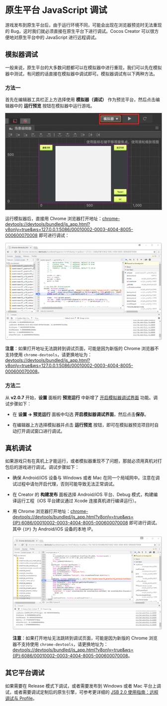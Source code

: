 # 原生平台 JavaScript 调试

游戏发布到原生平台后，由于运行环境不同，可能会出现在浏览器预览时无法重现的 Bug，这时我们就必须直接在原生平台下进行调试。Cocos Creator 可以很方便地对原生平台中的 JavaScript 进行远程调试。

## 模拟器调试

一般来说，原生平台的大多数问题都可以在模拟器中进行重现，我们可以先在模拟器中测试，有问题的话直接在模拟器中调试即可。模拟器调试有以下两种方法。

### 方法一

首先在编辑器工具栏正上方选择使用 **模拟器（调试）** 作为预览平台，然后点击编辑器中的 **运行预览** 按钮在模拟器中运行游戏。

![](debug-jsb/simulator-run.png)

运行模拟器后，直接用 Chrome 浏览器打开地址：[chrome-devtools://devtools/bundled/js_app.html?v8only=true&ws=127.0.0.1:5086/00010002-0003-4004-8005-000600070008](chrome-devtools://devtools/bundled/js_app.html?v8only=true&ws=127.0.0.1:5086/00010002-0003-4004-8005-000600070008) 即可进行调试：

![](debug-jsb/v8-win32-debug.png)

**注意**：如果打开地址无法跳转到调试页面，可能是因为新版的 Chrome 浏览器不支持使用 `chrome-devtools`，请更换地址为：[devtools://devtools/bundled/js_app.html?v8only=true&ws=127.0.0.1:5086/00010002-0003-4004-8005-000600070008](devtools://devtools/bundled/js_app.html?v8only=true&ws=127.0.0.1:5086/00010002-0003-4004-8005-000600070008)。

### 方法二

从 **v2.0.7** 开始，**设置** 面板的 **预览运行** 中新增了 [开启模拟器调试界面](../getting-started/basics/editor-panels/preferences.md#%E9%A2%84%E8%A7%88%E8%BF%90%E8%A1%8C) 功能。调试步骤如下：

  - 在 **设置 -> 预览运行** 面板中勾选 **开启模拟器调试界面**，然后点击**保存**。

  - 在编辑器上方选择模拟器并点击 **运行预览** 按钮，即可在模拟器预览项目时自动打开调试窗口进行调试。

## 真机调试

如果游戏只有在真机上才能运行，或者模拟器重现不了问题，那就必须用真机对打包后的游戏进行调试。调试步骤如下：

- 确保 Android/iOS 设备与 Windows 或者 Mac 在同一个局域网中。注意在调试过程中请勿开启代理，否则可能导致无法正常调试。

- 在 Creator 的 **构建发布** 面板选择 Android/iOS 平台、Debug 模式，构建编译运行工程（iOS 平台建议通过 Xcode 连接真机进行编译运行）。

- 用 Chrome 浏览器打开地址：[chrome-devtools://devtools/bundled/js_app.html?v8only=true&ws={IP}:6086/00010002-0003-4004-8005-000600070008](chrome-devtools://devtools/bundled/js_app.html?v8only=true&ws={IP}:6086/00010002-0003-4004-8005-000600070008) 即可进行调试。其中 `{IP}` 为 Android/iOS 设备的本地 IP。

  ![](debug-jsb/v8-android-debug.png)

  **注意**：如果打开地址无法跳转到调试页面，可能是因为新版的 Chrome 浏览器不支持使用 `chrome-devtools`，请更换地址为：[devtools://devtools/bundled/js_app.html?v8only=true&ws={IP}:6086/00010002-0003-4004-8005-000600070008](devtools://devtools/bundled/js_app.html?v8only=true&ws={IP}:6086/00010002-0003-4004-8005-000600070008)。

## 其它平台调试

如果需要在 Release 模式下调试，或者需要发布到 Windows 或者 Mac 平台上调试，或者需要调试定制后的原生引擎，可参考更详细的 [JSB 2.0 使用指南：远程调试与 Profile](../advanced-topics/JSB2.0-learning.md#%E8%BF%9C%E7%A8%8B%E8%B0%83%E8%AF%95%E4%B8%8E-profile)。
